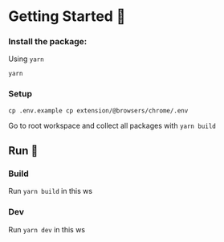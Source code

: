 # Getting Started 🔧

### Install the package:

Using `yarn`

```
yarn
```

### Setup

```
cp .env.example cp extension/@browsers/chrome/.env
```

Go to root workspace and collect all packages with `yarn build`


## Run 🚀

### Build

Run `yarn build` in this ws

### Dev

Run `yarn dev` in this ws
